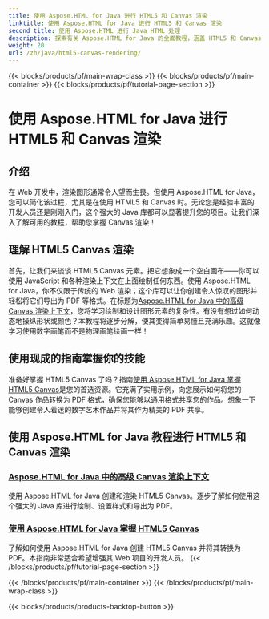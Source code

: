 ```yaml
---
title: 使用 Aspose.HTML for Java 进行 HTML5 和 Canvas 渲染
linktitle: 使用 Aspose.HTML for Java 进行 HTML5 和 Canvas 渲染
second_title: 使用 Aspose.HTML 进行 Java HTML 处理
description: 探索有关 Aspose.HTML for Java 的全面教程，涵盖 HTML5 和 Canvas 渲染，以丰富您的 Web 开发技能。
weight: 20
url: /zh/java/html5-canvas-rendering/
---
```


{{< blocks/products/pf/main-wrap-class >}}
{{< blocks/products/pf/main-container >}}
{{< blocks/products/pf/tutorial-page-section >}}

# 使用 Aspose.HTML for Java 进行 HTML5 和 Canvas 渲染

## 介绍

在 Web 开发中，渲染图形通常令人望而生畏。但使用 Aspose.HTML for Java，您可以简化该过程，尤其是在使用 HTML5 和 Canvas 时。无论您是经验丰富的开发人员还是刚刚入门，这个强大的 Java 库都可以显著提升您的项目。让我们深入了解可用的教程，帮助您掌握 Canvas 渲染！

## 理解 HTML5 Canvas 渲染

首先，让我们来谈谈 HTML5 Canvas 元素。把它想象成一个空白画布——你可以使用 JavaScript 和各种渲染上下文在上面绘制任何东西。使用 Aspose.HTML for Java，你不仅限于传统的 Web 渲染；这个库可以让你创建令人惊叹的图形并轻松将它们导出为 PDF 等格式。在标题为[Aspose.HTML for Java 中的高级 Canvas 渲染上下文](./advanced-canvas-rendering-context/)，您将学习绘制和设计图形元素的复杂性。有没有想过如何动态地操纵形状或颜色？本教程将逐步分解，使其变得简单易懂且充满乐趣。这就像学习使用数字画笔而不是物理画笔绘画一样！

## 使用现成的指南掌握你的技能

准备好掌握 HTML5 Canvas 了吗？指南[使用 Aspose.HTML for Java 掌握 HTML5 Canvas](./html5-canvas/)是您的首选资源。它充满了实用示例，向您展示如何将您的 Canvas 作品转换为 PDF 格式，确保您能够以通用格式共享您的作品。想象一下能够创建令人着迷的数字艺术作品并将其作为精美的 PDF 共享。

## 使用 Aspose.HTML for Java 教程进行 HTML5 和 Canvas 渲染
### [Aspose.HTML for Java 中的高级 Canvas 渲染上下文](./advanced-canvas-rendering-context/)
使用 Aspose.HTML for Java 创建和渲染 HTML5 Canvas。逐步了解如何使用这个强大的 Java 库进行绘制、设置样式和导出为 PDF。
### [使用 Aspose.HTML for Java 掌握 HTML5 Canvas](./html5-canvas/)
了解如何使用 Aspose.HTML for Java 创建 HTML5 Canvas 并将其转换为 PDF。本指南非常适合希望增强其 Web 项目的开发人员。
{{< /blocks/products/pf/tutorial-page-section >}}

{{< /blocks/products/pf/main-container >}}
{{< /blocks/products/pf/main-wrap-class >}}

{{< blocks/products/products-backtop-button >}}
